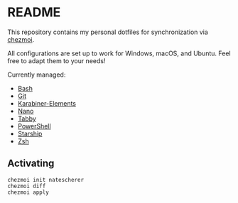 # README

This repository contains my personal dotfiles for synchronization via [chezmoi](https://www.chezmoi.io).

All configurations are set up to work for Windows, macOS, and Ubuntu. Feel free to adapt them to your needs!

Currently managed:

- [Bash](https://www.gnu.org/software/bash/)
- [Git](https://git-scm.com/)
- [Karabiner-Elements](https://karabiner-elements.pqrs.org/)
- [Nano](https://www.nano-editor.org/)
- [Tabby](https://tabby.sh/)
- [PowerShell](https://github.com/PowerShell/PowerShell)
- [Starship](https://starship.rs)
- [Zsh](https://www.zsh.org/)

## Activating

```shell
chezmoi init natescherer
chezmoi diff
chezmoi apply
```
